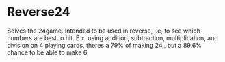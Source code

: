 # Reverse24
Solves the 24game. Intended to be used in reverse, i.e, to see which numbers are best to hit. E.x. using addition, subtraction, multiplication, and division on 4 playing cards, theres a 79% of making 24,, but a 89.6% chance to be able to make 6
